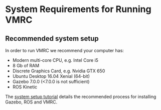 # System Requirements for Running VMRC #

## Recommended system setup
In order to run VMRC we recommend your computer has:

- Modern multi-core CPU, e.g. Intel Core i5
- 8 Gb of RAM
- Discrete Graphics Card, e.g. Nvidia GTX 650
- Ubuntu Desktop 16.04 Xenial (64-bit)
- Gazebo 7.0.0 (<7.0.0 is not sufficient)
- ROS Kinetic

The [system setup tutorial](http://bitbucket.org/osrf/vmrc/wiki/Tutorials/SystemSetup) details the recommended process for installing Gazebo, ROS and VMRC.